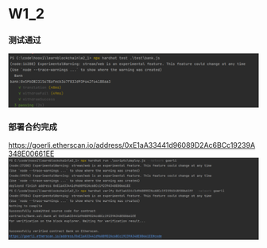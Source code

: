 # W1_2
### 测试通过
<img src='image/test.png' alt="">

### 部署合约完成 
https://goerli.etherscan.io/address/0xE1aA33441d96089D2Ac6BCc19239A348E00661EE
<img src='image/deploy.png'>




